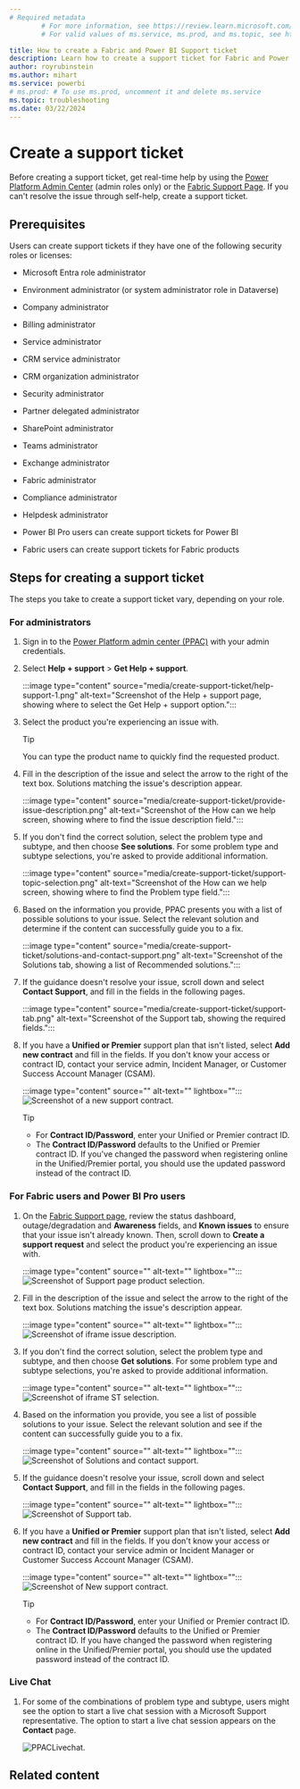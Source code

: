 ```yaml
---
# Required metadata
		# For more information, see https://review.learn.microsoft.com/en-us/help/platform/learn-editor-add-metadata?branch=main
		# For valid values of ms.service, ms.prod, and ms.topic, see https://review.learn.microsoft.com/en-us/help/platform/metadata-taxonomies?branch=main

title: How to create a Fabric and Power BI Support ticket
description: Learn how to create a support ticket for Fabric and Power BI, depending on your role (administrator versus user).
author: royrubinstein
ms.author: mihart
ms.service: powerbi
# ms.prod: # To use ms.prod, uncomment it and delete ms.service
ms.topic: troubleshooting 
ms.date: 03/22/2024
---
```


# Create a support ticket

Before creating a support ticket, get real-time help by using the [Power Platform Admin Center](https://admin.powerplatform.microsoft.com/support) (admin roles only) or the [Fabric Support Page](https://support.fabric.microsoft.com/en-US/support). If you can't resolve the issue through self-help, create a support ticket.

## Prerequisites

Users can create support tickets if they have one of the following security roles or licenses:

- Microsoft Entra role administrator

- Environment administrator (or system administrator role in Dataverse)

- Company administrator

- Billing administrator

- Service administrator

- CRM service administrator

- CRM organization administrator

- Security administrator

- Partner delegated administrator

- SharePoint administrator

- Teams administrator

- Exchange administrator

- Fabric administrator

- Compliance administrator

- Helpdesk administrator

- Power BI Pro users can create support tickets for Power BI

- Fabric users can create support tickets for Fabric products

## Steps for creating a support ticket

The steps you take to create a support ticket vary, depending on your role.

### For administrators

1. Sign in to the [Power Platform admin center (PPAC)](https://admin.powerplatform.microsoft.com/) with your admin credentials.

1. Select **Help + support** > **Get Help + support**.

   :::image type="content" source="media/create-support-ticket/help-support-1.png" alt-text="Screenshot of the Help + support page, showing where to select the Get Help + support option.":::

1. Select the product you're experiencing an issue with.

   > [!TIP]
   > You can type the product name to quickly find the requested product.

1. Fill in the description of the issue and select the arrow to the right of the text box. Solutions matching the issue's description appear.

   :::image type="content" source="media/create-support-ticket/provide-issue-description.png" alt-text="Screenshot of the How can we help screen, showing where to find the issue description field.":::

1. If you don't find the correct solution, select the problem type and subtype, and then choose **See solutions**. For some problem type and subtype selections, you're asked to provide additional information.

   :::image type="content" source="media/create-support-ticket/support-topic-selection.png" alt-text="Screenshot of the How can we help screen, showing where to find the Problem type field.":::

1. Based on the information you provide, PPAC presents you with a list of possible solutions to your issue. Select the relevant solution and determine if the content can successfully guide you to a fix.

   :::image type="content" source="media/create-support-ticket/solutions-and-contact-support.png" alt-text="Screenshot of the Solutions tab, showing a list of Recommended solutions.":::

1. If the guidance doesn't resolve your issue, scroll down and select **Contact Support**, and fill in the fields in the following pages.

   :::image type="content" source="media/create-support-ticket/support-tab.png" alt-text="Screenshot of the Support tab, showing the required fields.":::

1. If you have a **Unified or Premier** support plan that isn't listed, select **Add new contract** and fill in the fields. If you don't know your access or contract ID, contact your service admin, Incident Manager, or Customer Success Account Manager (CSAM).

   :::image type="content" source="" alt-text="" lightbox="":::![Screenshot of a new support contract.](media/create-support-ticket/new-support-contract.png)

   > [!TIP]
   >- For **Contract ID/Password**, enter your Unified or Premier contract ID.
   >- The **Contract ID/Password** defaults to the Unified or Premier contract ID. If you've changed the password when registering online in the Unified/Premier portal, you should use the updated password instead of the contract ID.

### For Fabric users and Power BI Pro users

1. On the [Fabric Support page](https://support.fabric.microsoft.com/en-US/support), review the status dashboard, outage/degradation and **Awareness** fields, and **Known issues** to ensure that your issue isn't already known. Then, scroll down to **Create a support request** and select the product you're experiencing an issue with.

   :::image type="content" source="" alt-text="" lightbox="":::![Screenshot of Support page product selection.](media/create-support-ticket/support-page-product-selection.png)

1. Fill in the description of the issue and select the arrow to the right of the text box. Solutions matching the issue's description appear.

   :::image type="content" source="" alt-text="" lightbox="":::![Screenshot of iframe issue description.](media/create-support-ticket/iframe-issue-description.png)

1. If you don't find the correct solution, select the problem type and subtype, and then choose **Get solutions**. For some problem type and subtype selections, you're asked to provide additional information.

   :::image type="content" source="" alt-text="" lightbox="":::![Screenshot of iframe ST selection.](media/create-support-ticket/iframe-support-topic-selection-1.png)

1. Based on the information you provide, you see a list of possible solutions to your issue. Select the relevant solution and see if the content can successfully guide you to a fix.

   :::image type="content" source="" alt-text="" lightbox="":::![Screenshot of Solutions and contact support.](media/create-support-ticket/solutions-and-contact-support.png)

1. If the guidance doesn't resolve your issue, scroll down and select **Contact Support**, and fill in the fields in the following pages.

   :::image type="content" source="" alt-text="" lightbox="":::![Screenshot of Support tab.](media/create-support-ticket/support-tab.png)

1. If you have a **Unified or Premier** support plan that isn't listed, select **Add new contract** and fill in the fields. If you don't know your access or contract ID, contact your service admin or Incident Manager or Customer Success Account Manager (CSAM).

   :::image type="content" source="" alt-text="" lightbox="":::![Screenshot of New support contract.](media/create-support-ticket/new-support-contract.png)

   > [!TIP]
   >- For **Contract ID/Password**, enter your Unified or Premier contract ID.
   >- The **Contract ID/Password** defaults to the Unified or Premier contract ID. If you have changed the password when registering online in the Unified/Premier portal, you should use the updated password instead of the contract ID.

### Live Chat

1. For some of the combinations of problem type and subtype, users might see the option to start a live chat session with a Microsoft Support representative. The option to start a live chat session appears on the **Contact** page.

   ![PPACLivechat.](media/create-support-ticket/livechat.png)

## Related content
